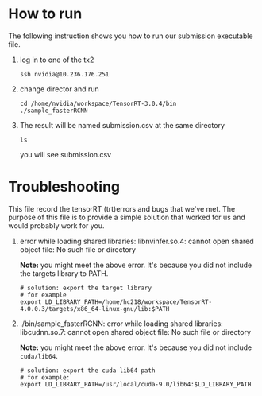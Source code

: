 # How to run
The following instruction shows you how to run our submission executable file.
1. log in to one of the tx2
    ```Shell
    ssh nvidia@10.236.176.251
    ```
2. change director and run
    ```Shell
    cd /home/nvidia/workspace/TensorRT-3.0.4/bin
    ./sample_fasterRCNN
    ```
3. The result will be named submission.csv at the same directory
    ```Shell
    ls 
    ```
    you will see submission.csv

# Troubleshooting
This file record the tensorRT (trt)errors and bugs that we've met. The purpose of this file is to provide a simple solution that worked for us and would probably work for you. 

1. error while loading shared libraries: libnvinfer.so.4: cannot open shared object file: No such file or directory

   **Note:** you might meet the above error. It's because you did not include the targets library to PATH.
    ```Shell
    # solution: export the target library
    # for example 
    export LD_LIBRARY_PATH=/home/hc218/workspace/TensorRT-4.0.0.3/targets/x86_64-linux-gnu/lib:$PATH
    ```
   
2. ./bin/sample_fasterRCNN: error while loading shared libraries: libcudnn.so.7: cannot open shared object file: No such file or directory

   **Note:** you might meet the above error. It's because you did not include `cuda/lib64`.
    ```Shell
    # solution: export the cuda lib64 path
    # for example:
    export LD_LIBRARY_PATH=/usr/local/cuda-9.0/lib64:$LD_LIBRARY_PATH
    ```
   
